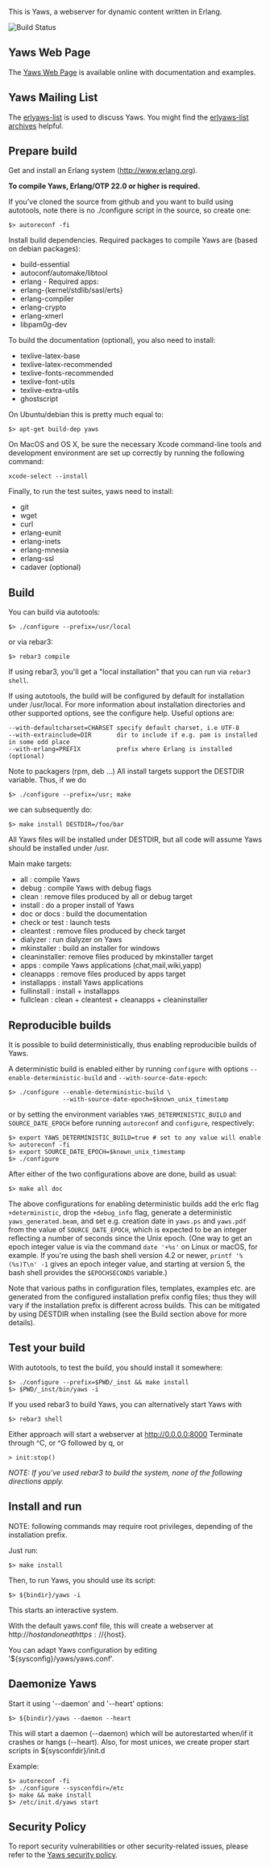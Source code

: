 This is Yaws, a webserver for dynamic content written in Erlang.

![Build Status](https://github.com/erlyaws/yaws/actions/workflows/main.yml/badge.svg)

Yaws Web Page
-------------

The
[Yaws Web Page](https://erlyaws.github.io/) is available online with
documentation and examples.

Yaws Mailing List
-----------------

The
[erlyaws-list](https://lists.sourceforge.net/lists/listinfo/erlyaws-list)
is used to discuss Yaws. You might find the
[erlyaws-list archives](https://sourceforge.net/p/erlyaws/mailman/erlyaws-list/)
helpful.

Prepare build
-------------

Get and install an Erlang system (http://www.erlang.org).

**To compile Yaws, Erlang/OTP 22.0 or higher is required.**

If you've cloned the source from github and you want to build using autotools,
note there is no ./configure script in the source, so create one:

    $> autoreconf -fi

Install build dependencies. Required packages to compile Yaws are (based on
debian packages):

* build-essential
* autoconf/automake/libtool
* erlang - Required apps:
 * erlang-{kernel/stdlib/sasl/erts}
 * erlang-compiler
 * erlang-crypto
 * erlang-xmerl
* libpam0g-dev

To build the documentation (optional), you also need to install:

* texlive-latex-base
* texlive-latex-recommended
* texlive-fonts-recommended
* texlive-font-utils
* texlive-extra-utils
* ghostscript

On Ubuntu/debian this is pretty much equal to:

    $> apt-get build-dep yaws

On MacOS and OS X, be sure the necessary Xcode command-line tools and
development environment are set up correctly by running the following
command:

    xcode-select --install

Finally, to run the test suites, yaws need to install:

* git
* wget
* curl
* erlang-eunit
* erlang-inets
* erlang-mnesia
* erlang-ssl
* cadaver (optional)


Build
-----

You can build via autotools:

    $> ./configure --prefix=/usr/local

or via rebar3:

    $> rebar3 compile

If using rebar3, you'll get a "local installation" that you can run
via `rebar3 shell`.

If using autotools, the build will be configured by default for installation
under /usr/local. For more information about installation directories and
other supported options, see the configure help. Useful options are:

    --with-defaultcharset=CHARSET specify default charset, i.e UTF-8
    --with-extrainclude=DIR       dir to include if e.g. pam is installed in some odd place
    --with-erlang=PREFIX          prefix where Erlang is installed (optional)

Note to packagers (rpm, deb ...) All install targets support the DESTDIR
variable. Thus, if we do

    $> ./configure --prefix=/usr; make

we can subsequently do:

    $> make install DESTDIR=/foo/bar

All Yaws files will be installed under DESTDIR, but all code will assume Yaws
should be installed under /usr.

Main make targets:

* all           : compile Yaws
* debug         : compile Yaws with debug flags
* clean         : remove files produced by all or debug target
* install       : do a proper install of Yaws
* doc or docs   : build the documentation
* check or test : launch tests
* cleantest     : remove files produced by check target
* dialyzer      : run dialyzer on Yaws
* mkinstaller   : build an installer for windows
* cleaninstaller: remove files produced by mkinstaller target
* apps          : compile Yaws applications (chat,mail,wiki,yapp)
* cleanapps     : remove files produced by apps target
* installapps   : install Yaws applications
* fullinstall   : install + installapps
* fullclean     : clean + cleantest + cleanapps + cleaninstaller


Reproducible builds
-------------------

It is possible to build deterministically, thus enabling reproducible builds
of Yaws.

A deterministic build is enabled either by running `configure` with options
`--enable-deterministic-build` and `--with-source-date-epoch`:

    $> ./configure --enable-deterministic-build \
                   --with-source-date-epoch=$known_unix_timestamp

or by setting the environment variables `YAWS_DETERMINISTIC_BUILD` and
`SOURCE_DATE_EPOCH` before running `autoreconf` and `configure`,
respectively:

    $> export YAWS_DETERMINISTIC_BUILD=true # set to any value will enable
    %> autoreconf -fi
    $> export SOURCE_DATE_EPOCH=$known_unix_timestamp
    $> ./configure

After either of the two configurations above are done, build as usual:

    $> make all doc

The above configurations for enabling deterministic builds add the erlc flag
`+deterministic`, drop the `+debug_info` flag, generate a deterministic
`yaws_generated.beam`, and set e.g. creation date in `yaws.ps` and `yaws.pdf`
from the value of `SOURCE_DATE_EPOCH`, which is expected to be an integer
reflecting a number of seconds since the Unix epoch. (One way to get an epoch
integer value is via the command `date '+%s'` on Linux or macOS, for example.
If you're using the bash shell version 4.2 or newer, `printf '%(%s)T\n' -1`
gives an epoch integer value, and starting at version 5, the bash shell
provides the `$EPOCHSECONDS` variable.)

Note that various paths in configuration files, templates, examples etc. are
generated from the configured installation prefix config files; thus they
will vary if the installation prefix is different across builds. This can be
mitigated by using DESTDIR when installing (see the Build section above for
more details).


Test your build
---------------

With autotools, to test the build, you should install it somewhere:

    $> ./configure --prefix=$PWD/_inst && make install
    $> $PWD/_inst/bin/yaws -i

If you used rebar3 to build Yaws, you can alternatively start Yaws with

    $> rebar3 shell

Either approach will start a webserver at http://0.0.0.0:8000
Terminate through ^C, or ^G followed by q, or

    > init:stop()

_NOTE: If you've used rebar3 to build the system, none of the following
directions apply._


Install and run
---------------

NOTE: following commands may require root privileges, depending of the
installation prefix.

Just run:

    $> make install

Then, to run Yaws, you should use its script:

    $> ${bindir}/yaws -i

This starts an interactive system.

With the default yaws.conf file, this will create a webserver at
http://${host} and one at https://${host}.

You can adapt Yaws configuration by editing '${sysconfig}/yaws/yaws.conf'.


Daemonize Yaws
--------------

Start it using '--daemon' and '--heart' options:

    $> ${bindir}/yaws --daemon --heart

This will start a daemon (--daemon) which will be autorestarted when/if it
crashes or hangs (--heart).
Also, for most unices, we create proper start scripts in ${sysconfdir}/init.d

Example:

    $> autoreconf -fi
    $> ./configure --sysconfdir=/etc
    $> make && make install
    $> /etc/init.d/yaws start


Security Policy
---------------

To report security vulnerabilities or other security-related issues,
please refer to the [Yaws security policy](SECURITY.md).
